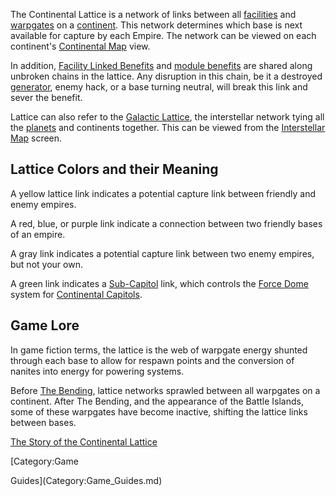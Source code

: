 The Continental Lattice is a network of links between all
[facilities](../locations/Facilities.md) and
[warpgates](../locations/Warpgate.md) on a
[continent](../locations/Continent.md). This network determines which base is
next available for capture by each Empire. The network can be viewed on each
continent's [Continental Map](../etc/Continental_Map.md) view.

In addition, [Facility Linked Benefits](Facility_Linked_Benefit.md) and
[module benefits](../etc/Module_benefit.md) are shared along unbroken chains in the
lattice. Any disruption in this chain, be it a destroyed
[generator](../items/Generator.md), enemy hack, or a base turning neutral, will
break this link and sever the benefit.

Lattice can also refer to the [Galactic Lattice](Galactic_Lattice.md), the
interstellar network tying all the [planets](../locations/Planet.md) and
continents together. This can be viewed from the
[Interstellar Map](Interstellar_Map.md) screen.

## Lattice Colors and their Meaning

A yellow lattice link indicates a potential capture link between friendly and
enemy empires.

A red, blue, or purple link indicate a connection between two friendly bases of
an empire.

A gray link indicates a potential capture link between two enemy empires, but
not your own.

A green link indicates a [Sub-Capitol](../locations/Sub-Capitol.md) link, which
controls the [Force Dome](../items/Force_Dome.md) system for
[Continental Capitols](../locations/Capitol.md).

## Game Lore

In game fiction terms, the lattice is the web of warpgate energy shunted through
each base to allow for respawn points and the conversion of nanites into energy
for powering systems.

Before [The Bending](../etc/The_Bending.md), lattice networks sprawled between
all warpgates on a continent. After The Bending, and the appearance of the
Battle Islands, some of these warpgates have become inactive, shifting the
lattice links between bases.

[The Story of the Continental Lattice](http://planetside.station.sony.com/news_story.jsp?story=65061)

<!--[Category:Terminology](Category:Terminology.md)--> [Category:Game

Guides](Category:Game_Guides.md)
